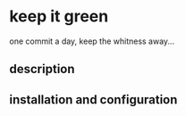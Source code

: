 # keep it green

one commit a day, keep the whitness away...

## description



## installation and configuration


